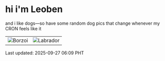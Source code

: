 # hi i'm Leoben

and i like dogs—so have some random dog pics that change whenever my CRON feels like it

|  |  |
|--------|----------|
| ![Borzoi](https://random-dog-vercel.vercel.app/api/random-borzoi?v=1758924571) | ![Labrador](https://random-dog-vercel.vercel.app/api/random-labrador?v=1758924571) |

Last updated: 2025-09-27 06:09 PHT
